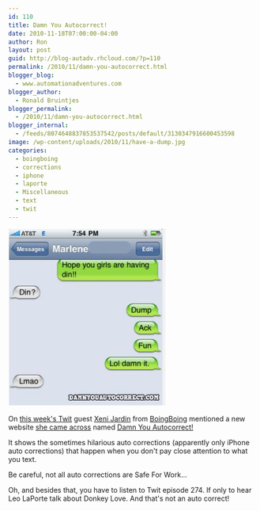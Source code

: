 ```yaml
---
id: 110
title: Damn You Autocorrect!
date: 2010-11-18T07:00:00-04:00
author: Ron
layout: post
guid: http://blog-autadv.rhcloud.com/?p=110
permalink: /2010/11/damn-you-autocorrect.html
blogger_blog:
  - www.automationadventures.com
blogger_author:
  - Ronald Bruintjes
blogger_permalink:
  - /2010/11/damn-you-autocorrect.html
blogger_internal:
  - /feeds/8074648837853537542/posts/default/3130347916600453598
image: /wp-content/uploads/2010/11/have-a-dump.jpg
categories:
  - boingboing
  - corrections
  - iphone
  - laporte
  - Miscellaneous
  - text
  - twit
---
```

![](/wp-content/uploads/2010/11/have-a-dump.jpg)

On <a href="http://twit.tv/274" target="_blank">this week's Twit</a> guest <a href="http://www.xeni.net/" target="_blank">Xeni Jardin</a> from <a href="http://www.boingboing.net/" target="_blank">BoingBoing</a> mentioned a new website <a href="http://www.boingboing.net/2010/11/11/damn-you-auto-correc.html" target="_blank">she came across</a> named <a href="http://damnyouautocorrect.com/" target="_blank">Damn You Autocorrect!</a>

It shows the sometimes hilarious auto corrections (apparently only iPhone auto corrections) that happen when you don't pay close attention to what you text.

Be careful, not all auto corrections are Safe For Work...

Oh, and besides that, you have to listen to Twit episode 274. If only to hear Leo LaPorte talk about Donkey Love. And that's not an auto correct!